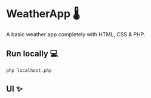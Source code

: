 # WeatherApp 🌡️

A basic weather app completely with HTML, CSS & PHP.

## Run locally 💻

```bash
php localhost.php
```

## UI ✨

